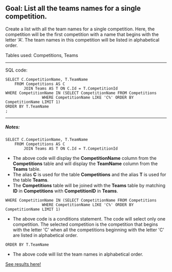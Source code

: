 
## Goal: List all the teams names for a single competition.

Create a list with all the team names for a single competition. Here, the competition will be the first competition with a name that begins with the letter 'A'. The team names in this competition will be listed in alphabetical order.

Tables used: Competitions, Teams

---
SQL code:

```
SELECT C.CompetitionName, T.TeamName
    FROM Competitions AS C
        JOIN Teams AS T ON C.Id = T.CompetitionId
WHERE CompetitionName IN (SELECT CompetitionName FROM Competitions 
                WHERE CompetitionName LIKE 'C%' ORDER BY CompetitionName LIMIT 1)
ORDER BY T.TeamName
;
```
---

##### Notes:

```
SELECT C.CompetitionName, T.TeamName
    FROM Competitions AS C
        JOIN Teams AS T ON C.Id = T.CompetitionId
```

* The above code will display the **CompetitionName** column from the **Competitions** table and will display the **TeamName** column from the **Teams** table.
* The alias **C** is used for the table **Competitions** and the alias **T** is used for the table **Teams**.
* The **Competitions** table will be joined with the **Teams** table by matching **ID** in **Competitions** with **CompetitionID** in **Teams**.

```
WHERE CompetitionName IN (SELECT CompetitionName FROM Competitions 
                WHERE CompetitionName LIKE 'C%' ORDER BY CompetitionName LIMIT 1)
```
* The above code is a conditions statement. The code will select only one competition. The selected competition is the competition that begins with the letter 'C' when all the competitions beginning with the letter 'C' are listed in alphabetical order. 

```
ORDER BY T.TeamName
```
* The above code will list the team names in alphabetical order. 

[See results here!](https://www.kaggle.com/lochleven/meta-kaggle/competition-list1/run/97745/files) 
